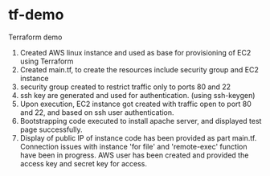 # tf-demo
Terraform demo
1. Created AWS linux instance and used as base for provisioning of EC2 using Terraform
2. Created main.tf, to create the resources include security group and EC2 instance
3. security group created to restrict traffic only to ports 80 and 22
4. ssh key are generated and used for authentication. (using ssh-keygen)
5. Upon execution, EC2 instance got created with traffic open to port 80 and 22, and based on ssh user authentication.
6. Bootstrapping code executed to install apache server, and displayed test page successfully.
7. Display of public IP of instance code has been provided as part main.tf. Connection issues with instance 'for file' and 'remote-exec' function have been in progress.
AWS user has been created and provided the access key and secret key for access.
